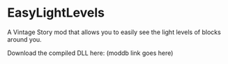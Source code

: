 # EasyLightLevels
A Vintage Story mod that allows you to easily see the light levels of blocks around you.

Download the compiled DLL here: (moddb link goes here)
